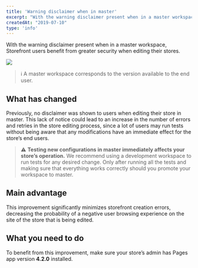```yaml
---
title: 'Warning disclaimer when in master'
excerpt: "With the warning disclaimer present when in a master workspace, Storefront users benefit from greater security when editing their stores."
createdAt: "2019-07-10"
type: 'info'
---
```

With the warning disclaimer present when in a master workspace, Storefront users benefit from greater security when editing their stores.

![](https://user-images.githubusercontent.com/52087100/60997234-be69bd00-a32c-11e9-976a-91d8a21501cf.png)

> ℹ️ A master workspace corresponds to the version available to the end user.

## What has changed

Previously, no disclaimer was shown to users when editing their store in master. This lack of notice could lead to an increase in the number of errors and retries in the store editing process, since a lot of users may run tests without being aware that any modifications have an immediate effect for the store’s end users.

> ⚠️ __Testing new configurations in master immediately affects your store’s operation.__ We recommend using a development workspace to run tests for any desired change. Only after running all the tests and making sure that everything works correctly should you promote your workspace to master.

## Main advantage

This improvement significantly minimizes storefront creation errors, decreasing the probability of a negative user browsing experience on the site of the store that is being edited.

## What you need to do

To benefit from this improvement, make sure your store’s admin has Pages app version __4.2.0__ installed.
